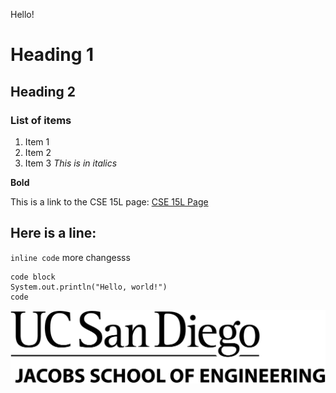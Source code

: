 Hello!
# Heading 1
## Heading 2
### List of items
1. Item 1
2. Item 2
3. Item 3
*This is in italics*

**Bold**

This is a link to the CSE 15L page: [CSE 15L Page](https://ucsd-cse15l-w22.github.io/)

Here is a line:
---

`inline code`
more changesss

```
code block
System.out.println("Hello, world!")
code
```
![Image](logo.png)
